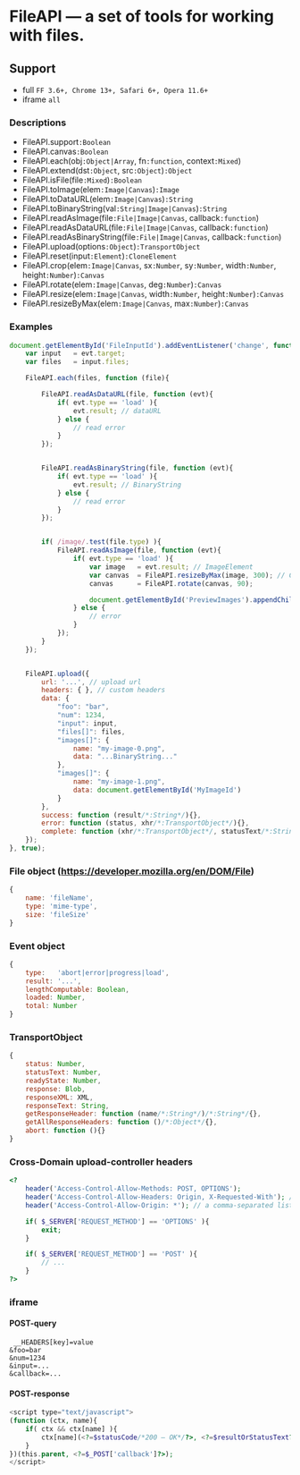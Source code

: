 # FileAPI — a set of tools for working with files.

## Support
* full `FF 3.6+, Chrome 13+, Safari 6+, Opera 11.6+`
* iframe `all`

### Descriptions
* FileAPI.support`:Boolean`
* FileAPI.canvas`:Boolean`
* FileAPI.each(obj`:Object|Array`, fn`:function`, context`:Mixed`)
* FileAPI.extend(dst`:Object`, src`:Object`)`:Object`
* FileAPI.isFile(file`:Mixed`)`:Boolean`
* FileAPI.toImage(elem`:Image|Canvas`)`:Image`
* FileAPI.toDataURL(elem`:Image|Canvas`)`:String`
* FileAPI.toBinaryString(val`:String|Image|Canvas`)`:String`
* FileAPI.readAsImage(file`:File|Image|Canvas`, callback`:function`)
* FileAPI.readAsDataURL(file`:File|Image|Canvas`, callback`:function`)
* FileAPI.readAsBinaryString(file`:File|Image|Canvas`, callback`:function`)
* FileAPI.upload(options`:Object`)`:TransportObject`
* FileAPI.reset(input`:Element`)`:CloneElement`
* FileAPI.crop(elem`:Image|Canvas`, sx`:Number`, sy`:Number`, width`:Number`, height`:Number`)`:Canvas`
* FileAPI.rotate(elem`:Image|Canvas`, deg`:Number`)`:Canvas`
* FileAPI.resize(elem`:Image|Canvas`, width`:Number`, height`:Number`)`:Canvas`
* FileAPI.resizeByMax(elem`:Image|Canvas`, max`:Number`)`:Canvas`


### Examples
```js
document.getElementById('FileInputId').addEventListener('change', function (evt){
	var input   = evt.target;
	var files   = input.files;

	FileAPI.each(files, function (file){

		FileAPI.readAsDataURL(file, function (evt){
			if( evt.type == 'load' ){
				evt.result; // dataURL
			} else {
				// read error
			}
		});


		FileAPI.readAsBinaryString(file, function (evt){
			if( evt.type == 'load' ){
				evt.result; // BinaryString
			} else {
				// read error
			}
		});


		if( /image/.test(file.type) ){
			FileAPI.readAsImage(file, function (evt){
				if( evt.type == 'load' ){
					var image   = evt.result; // ImageElement
					var canvas  = FileAPI.resizeByMax(image, 300); // CanvasElement
					canvas      = FileAPI.rotate(canvas, 90);

					document.getElementById('PreviewImages').appendChild(canvas);
				} else {
					// error
				}
			});
		}
	});


	FileAPI.upload({
		url: '...', // upload url
		headers: { }, // custom headers
		data: {
			"foo": "bar",
			"num": 1234,
			"input": input,
			"files[]": files,
			"images[]": {
				name: "my-image-0.png",
				data: "...BinaryString..."
			},
			"images[]": {
				name: "my-image-1.png",
				data: document.getElementById('MyImageId')
			}
		},
		success: function (result/*:String*/){},
		error: function (status, xhr/*:TransportObject*/){},
		complete: function (xhr/*:TransportObject*/, statusText/*:String*/){}
	});
}, true);
```

### File object (https://developer.mozilla.org/en/DOM/File)
```js
{
	name: 'fileName',
	type: 'mime-type',
	size: 'fileSize'
}
```


### Event object
```js
{
	type:   'abort|error|progress|load',
	result: '...',
	lengthComputable: Boolean,
	loaded: Number,
	total: Number
}
```


### TransportObject
```js
{
	status: Number,
	statusText: Number,
	readyState: Number,
	response: Blob,
	responseXML: XML,
	responseText: String,
	getResponseHeader: function (name/*:String*/)/*:String*/{},
	getAllResponseHeaders: function ()/*:Object*/{},
	abort: function (){}
}
```


### Cross-Domain upload-controller headers
```php
<?
	header('Access-Control-Allow-Methods: POST, OPTIONS');
	header('Access-Control-Allow-Headers: Origin, X-Requested-With'); // and other custom headers
	header('Access-Control-Allow-Origin: *'); // a comma-separated list of domains

	if( $_SERVER['REQUEST_METHOD'] == 'OPTIONS' ){
		exit;
	}

	if( $_SERVER['REQUEST_METHOD'] == 'POST' ){
		// ...
	}
?>
```


### iframe
#### POST-query
```
 __HEADERS[key]=value
&foo=bar
&num=1234
&input=...
&callback=...
```

#### POST-response
```php
<script type="text/javascript">
(function (ctx, name){
	if( ctx && ctx[name] ){
		ctx[name](<?=$statusCode/*200 — OK*/?>, <?=$resultOrStatusText?>);
	}
})(this.parent, <?=$_POST['callback']?>);
</script>
```
